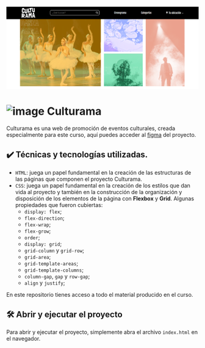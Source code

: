 ![thumbnail- Proyecto Culturama, curso Praticando CSS_ Grid y Flexbox](image.png)

# ![image](https://user-images.githubusercontent.com/76708357/191308741-fb59ba6c-8750-4e09-873b-6ab2e96225b7.png) Culturama 

Culturama es una web de promoción de eventos culturales, creada especialmente para este curso, aquí puedes acceder al [figma](https://www.figma.com/design/Qc5ioFIDbc2fpoyKwkLhQG/Practicando-CSS%3A-Grid-y-Flexbox?node-id=79-289&t=AvzAEOoQlubQYKdM-0) del proyecto.

## ✔️ Técnicas y tecnologías utilizadas.

- `HTML`: juega un papel fundamental en la creación de las estructuras de las páginas que componen el proyecto Culturama.
- `CSS`: juega un papel fundamental en la creación de los estilos que dan vida al proyecto y también en la construcción de la organización y disposición de los elementos de la página con **Flexbox** y **Grid**. Algunas propiedades que fueron cubiertas:
  - `display: flex`;
  - `flex-direction`;
  - `flex-wrap`;
  - `flex-grow`;
  - `order`;
  - `display: grid`;
  - `grid-column` y `grid-row`;
  - `grid-area`;
  - `grid-template-areas`;
  - `grid-template-columns`;
  - `column-gap`, `gap` y `row-gap`;
  - `align` y `justify`;
 
  
En este repositorio tienes acceso a todo el material producido en el curso.

## 🛠️ Abrir y ejecutar el proyecto

Para abrir y ejecutar el proyecto, simplemente abra el archivo `index.html` en el navegador.